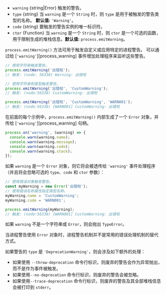 <!-- YAML
added: v6.0.0
-->

* `warning` {string|Error} 触发的警告。
* `type` {string} 当 `warning` 是一个 `String` 时，则 `type` 是用于被触发的警告类型的名称。 **默认值:** `'Warning'`。
* `code` {string} 要触发的警告实例的唯一标识符。
* `ctor` {Function} 当 `warning` 是一个 `String` 时，则 `ctor` 是一个可选的函数，用于限制生成的堆栈信息。**默认值:** `process.emitWarning`。

`process.emitWarning()` 方法可用于触发自定义或应用特定的进程警告。
可以通过给 [`'warning'`][process_warning] 事件增加处理程序来监听这些警告。

```js
// 使用字符串触发警告。
process.emitWarning('出错啦');
// 触发: (node: 56338) Warning: 出错啦
```

```js
// 使用字符串和类型触发警告。
process.emitWarning('出错啦', 'CustomWarning');
// 触发: (node:56338) CustomWarning: 出错啦
```

```js
process.emitWarning('出错啦', 'CustomWarning', 'WARN001');
// 触发: (node:56338) [WARN001] CustomWarning: 出错啦
```

在前面的每个示例中，`process.emitWarning()` 内部生成了一个 `Error` 对象，并传给 [`'warning'`][process_warning] 句柄。

```js
process.on('warning', (warning) => {
  console.warn(warning.name);
  console.warn(warning.message);
  console.warn(warning.code);
  console.warn(warning.stack);
});
```

如果 `warning` 是一个 `Error` 对象，则它将会被透传给 `'warning'` 事件处理程序（并且将会忽略可选的 `type`、`code` 和 `ctor` 参数）：

```js
// 使用错误对象触发警告。
const myWarning = new Error('出错啦');
// 使用错误名称属性指定类型名称。
myWarning.name = 'CustomWarning';
myWarning.code = 'WARN001';

process.emitWarning(myWarning);
// 触发: (node:56338) [WARN001] CustomWarning: 出错啦
```

如果 `warning` 不是一个字符串或 `Error`，则会抛出 `TypeError`。

当进程警告使用 `Error` 对象时，进程警告机制并不是常用的错误处理机制的替代方式。

如果警告的 `type` 是 `'DeprecationWarning'`，则会涉及如下额外的处理：

* 如果使用 `--throw-deprecation` 命令行标识，则废弃的警告会作为异常抛出，而不是作为事件被触发。
* 如果使用`--no-deprecation` 命令行标识，则废弃的警告会被忽略。
* 如果使用`--trace-deprecation` 命令行标识，则废弃的警告及其全部堆栈信息会被打印到 `stderr`。

